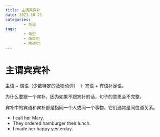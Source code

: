 ```yaml
---
title: 主谓宾宾补
date: 2021-10-21
categories:
        - 英语
tags:
        - 句型
        - 简单句
        - 陈述句
---
```


# 主谓宾宾补

主语 + 谓语（少数特定的及物动词） ＋ 宾语 + 宾语补足语。

为什么要跟一个宾补，因为如果不跟宾补的话，句子的意思会不完整。

宾补中的宾语和宾补都是指同一个人或同一个事物，它们通常是同位语关系。

- I call her Mary.
- They ordered hamburger their lunch.
- I made her happy yesterday.
